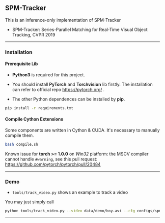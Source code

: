 ## SPM-Tracker

This is an inference-only implementation of SPM-Tracker

* SPM-Tracker: Series-Parallel Matching for Real-Time Visual Object Tracking, CVPR 2019

-----------

### Installation

#### Prerequisite Lib

* **Python3** is required for this project.  

* You should install **PyTorch** and **Torchvision** lib firstly. The installation can refer to official repo https://pytorch.org/ .

* The other Python dependences can be installed by **pip**.

```bash
pip install -r requirements.txt
```

#### Compile Cython Extensions

Some components are written in Cython & CUDA. It's necessary to manually compile them.

```bash
bash compile.sh
```

Known issue for **torch >= 1.0.0** on *Win32* platform: the MSCV compiler cannot handle `#warning`, see this pull request: 
https://github.com/pytorch/pytorch/pull/20484

------------

### Demo

* `tools/track_video.py` shows an example to track a video

You may just simply call

```bash
python tools/track_video.py --video data/demo/boy.avi --cfg configs/spm_tracker/alexnet_c42_otb.yaml
```

------------------------------------

